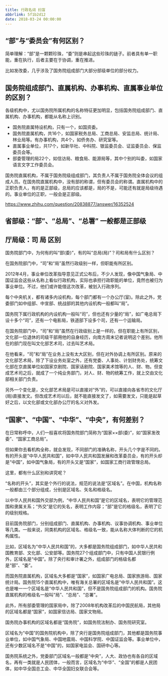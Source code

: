 ```yaml
---
title: 行政名词 扫盲
abbrlink: 5f1b2d12
date: 2018-03-24 00:00:00
---
```




## “部”与“委员会”有何区别？
 简单理解：“部”是一颗颗珍珠，“委”则是串起这些珍珠的链子。前者具有单一职能，重在执行，后者主要在于协调，重在推进。

比如发改委，几乎涉及了国务院组成部门大部分部级单位的部分权力。


## 国务院组成部门、直属机构、办事机构、直属事业单位的区别？

各级机构中，尤以国务院所属机构的名称特征更加明显，包括国务院组成部门、直属机构、办事机构，都能从名称上识别。

- 国务院直属特设机构，只有一个，如国资委。
- 国务院直属机构，共16个，如国家税务总局、工商总局、安监总局、统计局、林业局等。有办事机构，共4个，如侨务办、研究室等。
- 直属事业单位，共17个，如新华社、中科院、银监委员会、证监委员会、保监委员会等。
- 部委管理的局22个，如信访局、粮食局、能源局等，其中个别的叫委，如国家语言文字工作委员会。

国务院直属机构，不属于国务院级组成部门，其负责人不属于国务院全体会议的组成人员。在国务院直属机构中，没有部的称谓，但有委员会的称谓。直属机构中的正职负责人，有的是正部级，总局的应该都是，局的不是，可能还有就是局级待遇的。事业单位的正职，一般会是正部级。


https://www.zhihu.com/question/20838877/answer/16352524


## 省部级：“部”、“总局”、“总署” 一般都是正部级


## 厅局级：司 局 区别

国务院部门中，为何有的叫“部(委)”，有的叫“总局(局)”？司和局有什么区别？


在国务院部门中，“司”和“局”虽然行政级别一样，但职能有所区别。


2012年4月，事业单位改革指导意见正式公布后，不少人发现，像中国气象局、中国证监会这些从名称上看似行政机构，实际也承担行政职能的单位，竟然也被归为事业单位。不过，他们或许能借这次改革，被划入行政序列。

每个中央机关，都有诸多内设机构，每个部门都有一个办公厅(室)。除此之外，党委部门如中组部、中宣部、统战部的其他内设机构一般都叫“局”。

国务院下属行政机构的内设机构一般叫“司”，但也还有少量的“局”，如广电总局下设十多个“司”，还有一个电影局，铁道部下设多个司，还有一个运输局。

在国务院部门中，“司”和“局”虽然在行政级别上是一样的，但在职能上有所区别，文化部一位退休的司级干部用他的自身经历，向南方周末记者说明这个差别。他所在的部门现在叫文化部艺术司，过去叫艺术局。

在他看来，“司”和“局”在业务上没有太大区别，但在对外协调上有所区别。原来的文化部艺术局，除了下设业务处室之外，还有党委、人事处、计划财务处，统筹文化部在京直属单位如国家京剧院、国家话剧院、国家美术馆等的人、财、物。但变成艺术司之后，就成了一个纯业务部门，对人、财、物的统筹工作，就上交由文化部相关部门负责。

另外一个变化是，文化部艺术局是可以直接对“外”的，可以直接向各省市的文化厅(局)直接发文。但改成艺术司以后，就不能直接发文了，如需要发文，只能是起草好之后，以文化部或文化部办公厅的名义对外发。

## “国家”、“中国”、“中华”、“中央”，有何差别？

在日常称呼中，人们一般喜欢将国务院部门简称为“国家××部(委)”，如“国家发改委”、“国家工商总局”。

但如果你去看机构全称，就会发现，不同部门的准确名称，开头几个字是不同的。有的开头是“中华人民共和国”，如中华人民共和国发展和改革委员会，有的开头却是“中国”，如中国气象局，有的开头又是“国家”，如国家工商行政管理总局。

这里，都有什么区别和讲究呢？

“名称的开头”，其实是个外行的说法，规范的说法是“区域名”。在中国，机构名称一般都由三个部分组成，分别是区域名、矢名和格级名。

以中华人民共和国外交部为例，“中华人民共和国”是它的区域名，表明它的管理范围和隶属关系；“外交”是它的矢名，表明工作内容；“部”是它的格级名，表明了它的级别规格。

目前国务院部门，分别组成部门、直属机构、办事机构、议事协调机构、事业单位等几类。一般来说，同类机构的区域名、格级名一致，能从名称大体判断的它的机构属性。

比如，区域名为“中华人民共和国”的，大多都是国务院组成部门，如中华人民共和国教育部、文化部、公安部等。国务院27个组成部门中，只有中国人民银行例外，区域名是“中国”。除了央行和审计署之外，组成部门的格级名都是“部”、“委”。

而国务院直属机构，区域名大多都是“国家”，如国家广电总局、国家旅游局、国家统计局。国务院15个直属机构中，唯有海关总署的区域名是“中华人民共和国”。这也是唯一一个区域名是“中华人民共和国”，但不是国务院组成部门的机构。国务院直属机构的格级名一般叫“局”、“总局”、“总署”。

此外，所有部委管理的国家局中，除了2008年机构改革后的中国民航局，其他局的区域名都是“国家”，如国家信访局、国家文物局。

国务院办事机构的区域名都是“国务院”，如国务院法制办、国务院研究室。

区域名为“中国”的国务院机构中，除了央行是国务院组成部门，其他都是国务院事业单位，如中国气象局、中国地震局、中国科学院、中国证监会等。事业单位中，还有少数区域名不是“中国”的，如国家电监会、国研中心等。

国务院系统之外，党委部门区域名一般都是“中央”，人大、政协也有各自的区域名，再有一类就是人民团体，一般而言，区域名为“中华”、“全国”的都是人民团体，如中华全国总工会、中华全国妇女联合会等。
